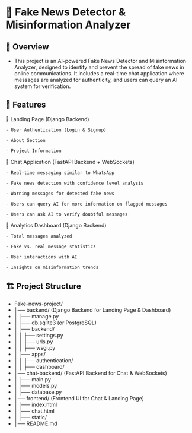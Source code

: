 # 📰 Fake News Detector & Misinformation Analyzer

## 📌 Overview

- This project is an AI-powered Fake News Detector and Misinformation Analyzer, designed to identify and prevent the spread of fake news in online communications. It includes a real-time chat application where messages are analyzed for authenticity, and users can query an AI system for verification.

## 🚀 Features

🔹 Landing Page (Django Backend)

    - User Authentication (Login & Signup)

    - About Section

    - Project Information

🔹 Chat Application (FastAPI Backend + WebSockets)

    - Real-time messaging similar to WhatsApp

    - Fake news detection with confidence level analysis

    - Warning messages for detected fake news

    - Users can query AI for more information on flagged messages

    - Users can ask AI to verify doubtful messages

🔹 Analytics Dashboard (Django Backend)

    - Total messages analyzed

    - Fake vs. real message statistics

    - User interactions with AI

    - Insights on misinformation trends

## 🏗️ Project Structure

- Fake-news-project/
- │── backend/ (Django Backend for Landing Page & Dashboard)
- │ ├── manage.py
- │ ├── db.sqlite3 (or PostgreSQL)
- │ ├── backend/
- │ │ ├── settings.py
- │ │ ├── urls.py
- │ │ ├── wsgi.py
- │ ├── apps/
- │ │ ├── authentication/
- │ │ ├── dashboard/
- │── chat-backend/ (FastAPI Backend for Chat & WebSockets)
- │ ├── main.py
- │ ├── models.py
- │ ├── database.py
- │── frontend/ (Frontend UI for Chat & Landing Page)
- │ ├── index.html
- │ ├── chat.html
- │ ├── static/
- │── README.md

